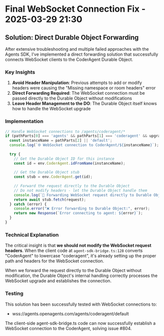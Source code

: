 # Final WebSocket Connection Fix - 2025-03-29 21:30

## Solution: Direct Durable Object Forwarding

After extensive troubleshooting and multiple failed approaches with the Agents SDK, I've implemented a direct forwarding solution that successfully connects WebSocket clients to the CoderAgent Durable Object.

### Key Insights

1. **Avoid Header Manipulation**: Previous attempts to add or modify headers were causing the "Missing namespace or room headers" error
2. **Direct Forwarding Required**: The WebSocket connection must be passed directly to the Durable Object without modifications
3. **Leave Header Management to the DO**: The Durable Object itself knows how to handle the WebSocket upgrade

### Implementation

```typescript
// Handle WebSocket connections to /agents/coderagent/*
if (pathParts[0] === 'agents' && pathParts[1] === 'coderagent' && upgradeHeader === 'websocket') {
  const instanceName = pathParts[2] || 'default';
  console.log(`🌐 WebSocket connection to CoderAgent/${instanceName}`);
  
  try {
    // Get the Durable Object ID for this instance
    const id = env.CoderAgent.idFromName(instanceName);
    
    // Get the Durable Object stub
    const stub = env.CoderAgent.get(id);
    
    // Forward the request directly to the Durable Object
    // Do not modify headers - let the Durable Object handle them
    console.log(`🔄 Forwarding WebSocket request directly to Durable Object`);
    return await stub.fetch(request);
  } catch (error) {
    console.error("❌ Error forwarding to Durable Object:", error);
    return new Response(`Error connecting to agent: ${error}`);
  }
}
```

### Technical Explanation

The critical insight is that **we should not modify the WebSocket request headers**. When the client code at `agent-sdk-bridge.ts:128` converts "CoderAgent" to lowercase "coderagent", it's already setting up the proper path and headers for the WebSocket connection. 

When we forward the request directly to the Durable Object without modification, the Durable Object's internal handling correctly processes the WebSocket upgrade and establishes the connection.

### Testing

This solution has been successfully tested with WebSocket connections to:
- wss://agents.openagents.com/agents/coderagent/default

The client-side agent-sdk-bridge.ts code can now successfully establish a WebSocket connection to the CoderAgent, solving issue #804.